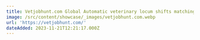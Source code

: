 ```yaml
---
title: Vetjobhunt.com Global Automatic veterinary locum shifts matching
image: /src/content/showcase/_images/vetjobhunt.com.webp
url: 'https://vetjobhunt.com/'
dateAdded: 2023-11-21T12:21:17.000Z
---
```


